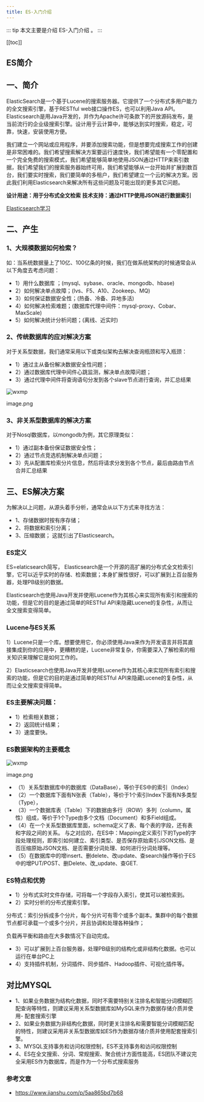 ```yaml
---
title: ES-入门介绍
---
```


::: tip
本文主要是介绍 ES-入门介绍 。
:::

[[toc]]
## ES简介


## 一、简介

ElasticSearch是一个基于Lucene的搜索服务器。它提供了一个分布式多用户能力的全文搜索引擎，基于RESTful web接口操作ES，也可以利用Java API。Elasticsearch是用Java开发的，并作为Apache许可条款下的开放源码发布，是当前流行的企业级搜索引擎。设计用于云计算中，能够达到实时搜索，稳定，可靠，快速，安装使用方便。

我们建立一个网站或应用程序，并要添加搜索功能，但是想要完成搜索工作的创建是非常困难的。我们希望搜索解决方案要运行速度快，我们希望能有一个零配置和一个完全免费的搜索模式，我们希望能够简单地使用JSON通过HTTP来索引数据，我们希望我们的搜索服务器始终可用，我们希望能够从一台开始并扩展到数百台，我们要实时搜索，我们要简单的多租户，我们希望建立一个云的解决方案。因此我们利用Elasticsearch来解决所有这些问题及可能出现的更多其它问题。

**设计用途：用于分布式全文检索**
**技术支持：通过HTTP使用JSON进行数据索引**

[Elasticsearch学习](https://link.jianshu.com/?t=https%3A%2F%2Fblog.csdn.net%2Flaoyang360%2Farticle%2Fdetails%2F52244917)

## 二、产生

### 1、大规模数据如何检索？

如：当系统数据量上了10亿、100亿条的时候，我们在做系统架构的时候通常会从以下角度去考虑问题：
- 1）用什么数据库 ；(mysql、sybase、oracle、mongodb、hbase)
- 2）如何解决单点故障；(lvs、F5、A10、Zookeep、MQ)
- 3）如何保证数据安全性；(热备、冷备、异地多活)
- 4）如何解决检索难题；(数据库代理中间件：mysql-proxy、Cobar、MaxScale)
- 5）如何解决统计分析问题；(离线、近实时)

### 2、传统数据库的应对解决方案

对于关系型数据，我们通常采用以下或类似架构去解决查询瓶颈和写入瓶颈：
- 1）通过主从备份解决数据安全性问题；
- 2）通过数据库代理中间件心跳监测，解决单点故障问题；
- 3）通过代理中间件将查询语句分发到各个slave节点进行查询，并汇总结果


<img class= "zoom-custom-imgs" :src="$withBase('/assets/img/es/basic/intro-1.png')" alt="wxmp">


image.png

### 3、非关系型数据库的解决方案

对于Nosql数据库，以mongodb为例，其它原理类似：
- 1）通过副本备份保证数据安全性；
- 2）通过节点竞选机制解决单点问题；
- 3）先从配置库检索分片信息，然后将请求分发到各个节点，最后由路由节点合并汇总结果

## 三、ES解决方案

为解决以上问题，从源头着手分析，通常会从以下方式来寻找方法：
- 1、存储数据时按有序存储；
- 2、将数据和索引分离；
- 3、压缩数据；
这就引出了Elasticsearch。

### ES定义

ES=elaticsearch简写， Elasticsearch是一个开源的高扩展的分布式全文检索引擎，它可以近乎实时的存储、检索数据；本身扩展性很好，可以扩展到上百台服务器，处理PB级别的数据。

Elasticsearch也使用Java开发并使用Lucene作为其核心来实现所有索引和搜索的功能，但是它的目的是通过简单的RESTful API来隐藏Lucene的复杂性，从而让全文搜索变得简单。

### Lucene与ES关系

1）Lucene只是一个库。想要使用它，你必须使用Java来作为开发语言并将其直接集成到你的应用中，更糟糕的是，Lucene非常复杂，你需要深入了解检索的相关知识来理解它是如何工作的。

2）Elasticsearch也使用Java开发并使用Lucene作为其核心来实现所有索引和搜索的功能，但是它的目的是通过简单的RESTful API来隐藏Lucene的复杂性，从而让全文搜索变得简单。

### ES主要解决问题：

- 1）检索相关数据；
- 2）返回统计结果；
- 3）速度要快。

### ES数据架构的主要概念

<img class= "zoom-custom-imgs" :src="$withBase('/assets/img/es/basic/intro-2.png')" alt="wxmp">


image.png



- （1）关系型数据库中的数据库（DataBase），等价于ES中的索引（Index）
- （2）一个数据库下面有N张表（Table），等价于1个索引Index下面有N多类型（Type），
- （3）一个数据库表（Table）下的数据由多行（ROW）多列（column，属性）组成，等价于1个Type由多个文档（Document）和多Field组成。
- （4）在一个关系型数据库里面，schema定义了表、每个表的字段，还有表和字段之间的关系。 与之对应的，在ES中：Mapping定义索引下的Type的字段处理规则，即索引如何建立、索引类型、是否保存原始索引JSON文档、是否压缩原始JSON文档、是否需要分词处理、如何进行分词处理等。
- （5）在数据库中的增insert、删delete、改update、查search操作等价于ES中的增PUT/POST、删Delete、改_update、查GET.

### ES特点和优势

- 1）分布式实时文件存储，可将每一个字段存入索引，使其可以被检索到。
- 2）实时分析的分布式搜索引擎。

分布式：索引分拆成多个分片，每个分片可有零个或多个副本。集群中的每个数据节点都可承载一个或多个分片，并且协调和处理各种操作；

负载再平衡和路由在大多数情况下自动完成。

- 3）可以扩展到上百台服务器，处理PB级别的结构化或非结构化数据。也可以运行在单台PC上
- 4）支持插件机制，分词插件、同步插件、Hadoop插件、可视化插件等。

## 对比MYSQL

- 1、如果业务数据为结构化数据，同时不需要特别关注排名和智能分词模糊匹配查询等特性，则建议采用关系型数据库如MySQL来作为数据存储介质并使用- 配套搜索引擎
- 2、如果业务数据为非结构化数据，同时更关注排名和需要智能分词模糊匹配的特性，则建议采用非关系型数据库如ES作为数据存储介质并使用配套搜索引擎。
- 3、MYSQL支持事务和访问权限控制，ES不支持事务和访问权限控制
- 4、ES在全文搜索、分词、常规搜索、聚合统计方面性能高，ES团队不建议完全采用ES作为数据库，而是作为一个分布式搜索服务

### 参考文章
* https://www.jianshu.com/p/5aa865bd7b68